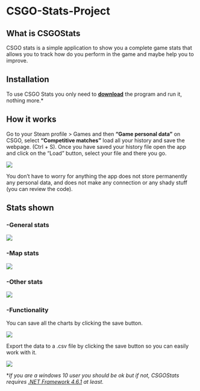 # CSGO-Stats-Project
## What is CSGOStats
CSGO stats is a simple application to show you a complete game stats that allows you to track how do you perform in the game and maybe help you to improve.

## Installation
To use CSGO Stats you only need to [**download**](https://github.com/ronny115/CSGO-Stats-Project/releases) the program and run it, nothing more.* 

## How it works
Go to your Steam profile > Games and then **“Game personal data”** on CSGO, select **“Competitive matches”** load all your history and save the webpage. (Ctrl + S).
Once you have saved your history file open the app and click on the “Load” button, select your file and there you go.

![](https://media.giphy.com/media/YSrPM9xLqmsllrqzqx/giphy.gif)

You don’t have to worry for anything the app does not store permanently any personal data, and does not make any connection or any shady stuff (you can review the code).

## Stats shown
### -General stats
![](https://media.giphy.com/media/ii1xRdJBZWoyC1D6LJ/giphy.gif)
### -Map stats
![](https://media.giphy.com/media/QuzHGtUooSzbtrERDq/giphy.gif)
### -Other stats
![](https://media.giphy.com/media/hT1IwDvswfBI8o4528/giphy.gif)
### -Functionality
You can save all the charts by clicking the save button.

![](https://media.giphy.com/media/gISYsrXYj90vcYYE0Y/giphy.gif)

Export the data to a .csv file by clicking the save button so you can easily work with it.

![](https://media.giphy.com/media/H75KdDuqi3XTo1ygfb/giphy.gif)


**If you are a windows 10 user you should be ok but if not, CSGOStats requires [.NET Framework 4.6.1](https://dotnet.microsoft.com/download/dotnet-framework) at least.*

